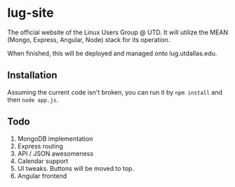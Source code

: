 lug-site
======

The official website of the Linux Users Group @ UTD.  It will utilize the MEAN (Mongo, Express, Angular, Node) stack for its operation.

When finished, this will be deployed and managed onto lug.utdallas.edu.


Installation
------------
Assuming the current code isn't broken, you can run it by `npm install` and then `node app.js`.


Todo
------------
1. MongoDB implementation 
2. Express routing
3. API / JSON awesomeness
4. Calendar support
5. UI tweaks.  Buttons will be moved to top.
6. Angular frontend
